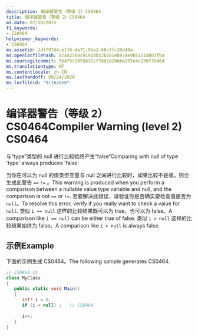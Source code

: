 ```yaml
---
description: 编译器警告（等级 2）CS0464
title: 编译器警告（等级 2）CS0464
ms.date: 07/20/2015
f1_keywords:
- CS0464
helpviewer_keywords:
- CS0464
ms.assetid: 3dff97d4-e1f6-4a71-91e2-68cffc38d49a
ms.openlocfilehash: 8caa2580c9193dbc2b281eb97ae9b5111d803fba
ms.sourcegitcommit: 5b475c1855b32cf78d2d1bbb4295e4c236f39464
ms.translationtype: MT
ms.contentlocale: zh-CN
ms.lasthandoff: 09/24/2020
ms.locfileid: "91162850"
---
```

# <a name="compiler-warning-level-2-cs0464"></a><span data-ttu-id="69a7c-103">编译器警告（等级 2）CS0464</span><span class="sxs-lookup"><span data-stu-id="69a7c-103">Compiler Warning (level 2) CS0464</span></span>

<span data-ttu-id="69a7c-104">与“type”类型的 null 进行比较始终产生“false”</span><span class="sxs-lookup"><span data-stu-id="69a7c-104">Comparing with null of type 'type' always produces 'false'</span></span>  
  
 <span data-ttu-id="69a7c-105">当你在可以为 null 的值类型变量与 null 之间进行比较时，如果比较不是或，则会生成此警告 `==` `!=` 。</span><span class="sxs-lookup"><span data-stu-id="69a7c-105">This warning is produced when you perform a comparison between a nullable value type variable and null, and the comparison is not `==` or `!=`.</span></span> <span data-ttu-id="69a7c-106">若要解决此错误，请验证你是否确实要检查值是否为 `null`。</span><span class="sxs-lookup"><span data-stu-id="69a7c-106">To resolve this error, verify if you really want to check a value for `null`.</span></span> <span data-ttu-id="69a7c-107">类似 `i == null` 这样的比较结果既可以为 true，也可以为 false。</span><span class="sxs-lookup"><span data-stu-id="69a7c-107">A comparison like `i == null` can be either true of false.</span></span> <span data-ttu-id="69a7c-108">类似 `i > null` 这样的比较结果始终为 false。</span><span class="sxs-lookup"><span data-stu-id="69a7c-108">A comparison like `i > null` is always false.</span></span>  
  
## <a name="example"></a><span data-ttu-id="69a7c-109">示例</span><span class="sxs-lookup"><span data-stu-id="69a7c-109">Example</span></span>  

 <span data-ttu-id="69a7c-110">下面的示例生成 CS0464。</span><span class="sxs-lookup"><span data-stu-id="69a7c-110">The following sample generates CS0464.</span></span>  
  
```csharp  
// CS0464.cs  
class MyClass  
{  
   public static void Main()  
   {  
      int? i = 0;  
      if (i < null) ;   // CS0464  
  
      i++;  
   }  
}  
```
